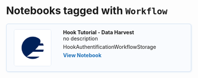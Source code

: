 # Notebooks tagged with `Workflow`

<div class="notebook-card" data-tags="Hook Authentification Workflow Storage" style="display: flex; align-items: flex-start; border: 1px solid #cddff1; border-radius: 6px; padding: 14px 20px; background-color: #f9fbfe; box-shadow: 1px 1px 4px #dfeaf5;">
  <div style="width: 100px; height: 100px; flex-shrink: 0; display: flex; align-items: center; justify-content: center; background-color: #fff; border: 1px solid #e0eaf5; border-radius: 6px; overflow: hidden; margin-right: 32px;">
    <img src="/img/EUMETSAT-icon.png" alt="Notebook Thumbnail" style="max-width: 100%; max-height: 100%; object-fit: contain;">
  </div>
  <div style="flex: 1;">
    <strong>Hook Tutorial - Data Harvest</strong><br>
    no description
    <div style="margin: 6px 0;">
      <span class="tag">Hook</span><span class="tag">Authentification</span><span class="tag">Workflow</span><span class="tag">Storage</span>
    </div>
    <a href="production/HOOK/Tutorial.ipynb" style="text-decoration: none; color: #1d70b8; font-weight: bold;">View Notebook</a>
  </div>
</div>

